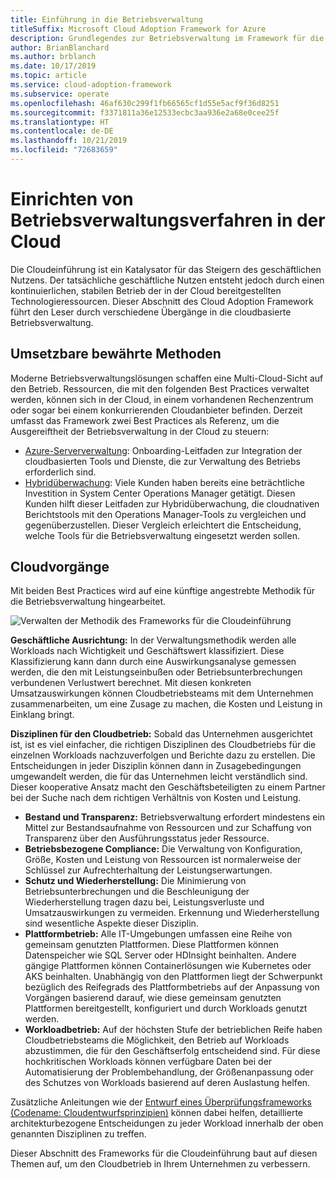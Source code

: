 ```yaml
---
title: Einführung in die Betriebsverwaltung
titleSuffix: Microsoft Cloud Adoption Framework for Azure
description: Grundlegendes zur Betriebsverwaltung im Framework für die Cloudeinführung (Cloud Adoption Framework)
author: BrianBlanchard
ms.author: brblanch
ms.date: 10/17/2019
ms.topic: article
ms.service: cloud-adoption-framework
ms.subservice: operate
ms.openlocfilehash: 46af630c299f1fb66565cf1d55e5acf9f36d8251
ms.sourcegitcommit: f3371811a36e12533ecbc3aa936e2a68e0cee25f
ms.translationtype: HT
ms.contentlocale: de-DE
ms.lasthandoff: 10/21/2019
ms.locfileid: "72683659"
---
```

# <a name="establishing-operational-management-practices-in-the-cloud"></a>Einrichten von Betriebsverwaltungsverfahren in der Cloud

Die Cloudeinführung ist ein Katalysator für das Steigern des geschäftlichen Nutzens. Der tatsächliche geschäftliche Nutzen entsteht jedoch durch einen kontinuierlichen, stabilen Betrieb der in der Cloud bereitgestellten Technologieressourcen. Dieser Abschnitt des Cloud Adoption Framework führt den Leser durch verschiedene Übergänge in die cloudbasierte Betriebsverwaltung.

## <a name="actionable-best-practices"></a>Umsetzbare bewährte Methoden

Moderne Betriebsverwaltungslösungen schaffen eine Multi-Cloud-Sicht auf den Betrieb. Ressourcen, die mit den folgenden Best Practices verwaltet werden, können sich in der Cloud, in einem vorhandenen Rechenzentrum oder sogar bei einem konkurrierenden Cloudanbieter befinden. Derzeit umfasst das Framework zwei Best Practices als Referenz, um die Ausgereiftheit der Betriebsverwaltung in der Cloud zu steuern:

- [Azure-Serververwaltung](./azure-server-management/index.md): Onboarding-Leitfaden zur Integration der cloudbasierten Tools und Dienste, die zur Verwaltung des Betriebs erforderlich sind.
- [Hybridüberwachung](./monitor/index.md): Viele Kunden haben bereits eine beträchtliche Investition in System Center Operations Manager getätigt. Diesen Kunden hilft dieser Leitfaden zur Hybridüberwachung, die cloudnativen Berichtstools mit den Operations Manager-Tools zu vergleichen und gegenüberzustellen. Dieser Vergleich erleichtert die Entscheidung, welche Tools für die Betriebsverwaltung eingesetzt werden sollen.

## <a name="cloud-operations"></a>Cloudvorgänge

Mit beiden Best Practices wird auf eine künftige angestrebte Methodik für die Betriebsverwaltung hingearbeitet.

![Verwalten der Methodik des Frameworks für die Cloudeinführung](../_images/manage/caf-manage.png)

**Geschäftliche Ausrichtung:** In der Verwaltungsmethodik werden alle Workloads nach Wichtigkeit und Geschäftswert klassifiziert. Diese Klassifizierung kann dann durch eine Auswirkungsanalyse gemessen werden, die den mit Leistungseinbußen oder Betriebsunterbrechungen verbundenen Verlustwert berechnet. Mit diesen konkreten Umsatzauswirkungen können Cloudbetriebsteams mit dem Unternehmen zusammenarbeiten, um eine Zusage zu machen, die Kosten und Leistung in Einklang bringt.

**Disziplinen für den Cloudbetrieb:** Sobald das Unternehmen ausgerichtet ist, ist es viel einfacher, die richtigen Disziplinen des Cloudbetriebs für die einzelnen Workloads nachzuverfolgen und Berichte dazu zu erstellen. Die Entscheidungen in jeder Disziplin können dann in Zusagebedingungen umgewandelt werden, die für das Unternehmen leicht verständlich sind. Dieser kooperative Ansatz macht den Geschäftsbeteiligten zu einem Partner bei der Suche nach dem richtigen Verhältnis von Kosten und Leistung.

- **Bestand und Transparenz:** Betriebsverwaltung erfordert mindestens ein Mittel zur Bestandsaufnahme von Ressourcen und zur Schaffung von Transparenz über den Ausführungsstatus jeder Ressource.
- **Betriebsbezogene Compliance:** Die Verwaltung von Konfiguration, Größe, Kosten und Leistung von Ressourcen ist normalerweise der Schlüssel zur Aufrechterhaltung der Leistungserwartungen.
- **Schutz und Wiederherstellung:** Die Minimierung von Betriebsunterbrechungen und die Beschleunigung der Wiederherstellung tragen dazu bei, Leistungsverluste und Umsatzauswirkungen zu vermeiden. Erkennung und Wiederherstellung sind wesentliche Aspekte dieser Disziplin.
- **Plattformbetrieb:** Alle IT-Umgebungen umfassen eine Reihe von gemeinsam genutzten Plattformen. Diese Plattformen können Datenspeicher wie SQL Server oder HDInsight beinhalten. Andere gängige Plattformen können Containerlösungen wie Kubernetes oder AKS beinhalten. Unabhängig von den Plattformen liegt der Schwerpunkt bezüglich des Reifegrads des Plattformbetriebs auf der Anpassung von Vorgängen basierend darauf, wie diese gemeinsam genutzten Plattformen bereitgestellt, konfiguriert und durch Workloads genutzt werden.
- **Workloadbetrieb:** Auf der höchsten Stufe der betrieblichen Reife haben Cloudbetriebsteams die Möglichkeit, den Betrieb auf Workloads abzustimmen, die für den Geschäftserfolg entscheidend sind. Für diese hochkritischen Workloads können verfügbare Daten bei der Automatisierung der Problembehandlung, der Größenanpassung oder des Schutzes von Workloads basierend auf deren Auslastung helfen.

Zusätzliche Anleitungen wie der [Entwurf eines Überprüfungsframeworks (Codename: Cloudentwurfsprinzipien)](https://docs.microsoft.com/azure/architecture/reliability) können dabei helfen, detaillierte architekturbezogene Entscheidungen zu jeder Workload innerhalb der oben genannten Disziplinen zu treffen.

Dieser Abschnitt des Frameworks für die Cloudeinführung baut auf diesen Themen auf, um den Cloudbetrieb in Ihrem Unternehmen zu verbessern.
